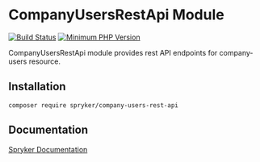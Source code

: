 # CompanyUsersRestApi Module
[![Build Status](https://travis-ci.org/spryker/company-users-rest-api.svg)](https://travis-ci.org/spryker/company-users-rest-api)
[![Minimum PHP Version](https://img.shields.io/badge/php-%3E%3D%207.2-8892BF.svg)](https://php.net/)

CompanyUsersRestApi module provides rest API endpoints for company-users resource.

## Installation

```
composer require spryker/company-users-rest-api
```

## Documentation

[Spryker Documentation](https://academy.spryker.com/developing_with_spryker/module_guide/modules.html)
